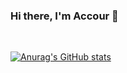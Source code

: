 ### Hi there, I'm Accour 👋

<br/>

[![Anurag's GitHub stats](https://github-readme-stats.vercel.app/api?username=Accour&count_private=true&show_icons=true&theme=vue)](https://github.com/anuraghazra/github-readme-stats)